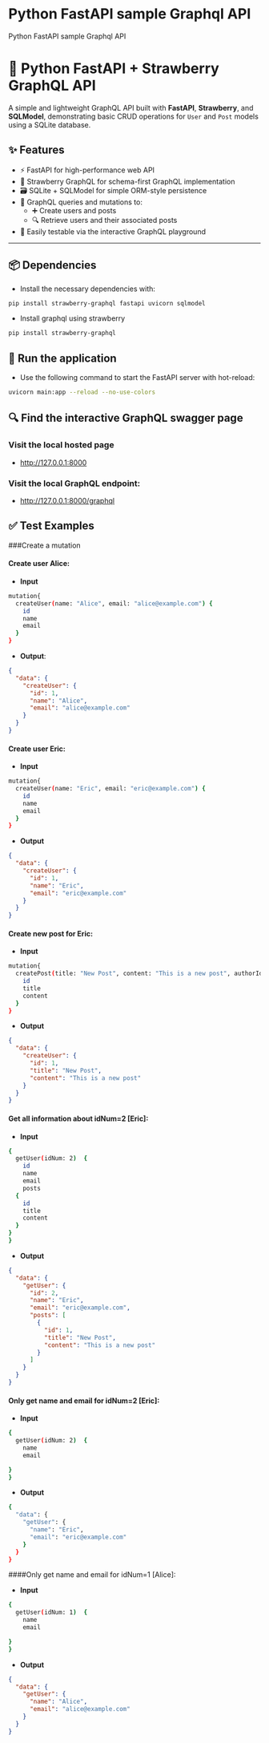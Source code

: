 # Python FastAPI sample Graphql API
Python FastAPI sample Graphql API

# 🐍 Python FastAPI + Strawberry GraphQL API

A simple and lightweight GraphQL API built with **FastAPI**, **Strawberry**, and **SQLModel**, demonstrating basic CRUD operations for `User` and `Post` models using a SQLite database.

## ✨ Features

- ⚡️ FastAPI for high-performance web API
- 🍓 Strawberry GraphQL for schema-first GraphQL implementation
- 🗃️ SQLite + SQLModel for simple ORM-style persistence
- 🔄 GraphQL queries and mutations to:
  - ➕ Create users and posts
  - 🔍 Retrieve users and their associated posts
- 🧪 Easily testable via the interactive GraphQL playground

---

## 📦 Dependencies

- Install the necessary dependencies with:
```bash
pip install strawberry-graphql fastapi uvicorn sqlmodel
```
- Install graphql using strawberry
```bash
pip install strawberry-graphql
```

## 🚀 Run the application
- Use the following command to start the FastAPI server with hot-reload:
```bash
uvicorn main:app --reload --no-use-colors
```

## 🔍 Find the interactive GraphQL swagger page
### Visit the local hosted page

- http://127.0.0.1:8000
### Visit the local GraphQL endpoint:
- http://127.0.0.1:8000/graphql

## ✅ Test Examples
###Create a mutation
#### Create user Alice:
- **Input**
```bash
mutation{
  createUser(name: "Alice", email: "alice@example.com") {
    id
    name
    email
  }
}
```
- **Output**:
```json
{
  "data": {
    "createUser": {
      "id": 1,
      "name": "Alice",
      "email": "alice@example.com"
    }
  }
}
```
#### Create user Eric:
- **Input**
```bash
mutation{
  createUser(name: "Eric", email: "eric@example.com") {
    id
    name
    email
  }
}
```
- **Output**
```json
{
  "data": {
    "createUser": {
      "id": 1,
      "name": "Eric",
      "email": "eric@example.com"
    }
  }
}
```
#### Create new post for Eric:
- **Input**
```bash
mutation{
  createPost(title: "New Post", content: "This is a new post", authorId: "2") {
    id
    title
    content
  }
}
```
- **Output**
```json
{
  "data": {
    "createUser": {
      "id": 1,
      "title": "New Post",
      "content": "This is a new post"
    }
  }
}
```
#### Get all information about idNum=2 [Eric]:
- **Input**
```bash
{
  getUser(idNum: 2)  {
    id
    name
    email
    posts 
  {
    id
    title
    content
  }
}
}
```
- **Output**
```json
{
  "data": {
    "getUser": {
      "id": 2,
      "name": "Eric",
      "email": "eric@example.com",
      "posts": [
        {
          "id": 1,
          "title": "New Post",
          "content": "This is a new post"
        }
      ]
    }
  }
}
```
#### Only get name and email for idNum=2 [Eric]:
- **Input**
```bash
{
  getUser(idNum: 2)  {
    name
    email

}
}
```
- **Output**
```bash
{
  "data": {
    "getUser": {
      "name": "Eric",
      "email": "eric@example.com"
    }
  }
}
```
####Only get name and email for idNum=1 [Alice]:
- **Input**
```bash
{
  getUser(idNum: 1)  {
    name
    email

}
}
```
- **Output**
```json
{
  "data": {
    "getUser": {
      "name": "Alice",
      "email": "alice@example.com"
    }
  }
}
```
